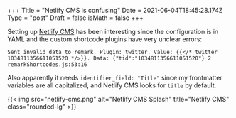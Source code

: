 +++
Title = "Netlify CMS is confusing"
Date = 2021-06-04T18:45:28.174Z
Type = "post"
Draft = false
isMath = false
+++

Setting up [Netlify CMS](https://netlifycms.org) has been interesting since the configuration is in YAML and the custom shortcode plugins have very unclear errors:

`Sent invalid data to remark. Plugin: twitter. Value: {{</* twitter 1034811356611051520 */>}}. Data: {"tid":"1034811356611051520"} 2 remarkShortcodes.js:53:16`

Also apparently it needs `identifier_field: "Title"` since my frontmatter variables are all capitalized, and Netlify CMS looks for `title` by default.

{{< img src="netlify-cms.png" alt="Netlify CMS Splash" title="Netlify CMS" class="rounded-lg" >}}

